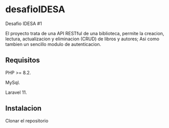 # desafioIDESA
Desafio IDESA #1

El proyecto trata de una API RESTful de una biblioteca, permite la creacion, lectura, actualizacion y eliminacion (CRUD) de libros y autores; Asi como tambien un sencillo modulo de autenticacion.

## Requisitos
PHP >= 8.2.

MySql.

Laravel 11.

## Instalacion
Clonar el repositorio
